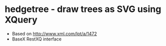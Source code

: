 # hedgetree - draw trees as SVG using XQuery

* Based on http://www.xml.com/lpt/a/1472
* BaseX RestXQ interface
